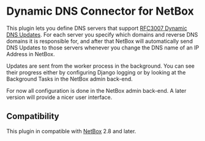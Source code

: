 # Dynamic DNS Connector for NetBox

This plugin lets you define DNS servers that support [RFC3007 Dynamic DNS Updates](https://tools.ietf.org/html/rfc3007). For each server you specify which domains and reverse DNS domains it is responsible for, and after that NetBox will automatically send DNS Updates to those servers whenever you change the DNS name of an IP Address in NetBox.

Updates are sent from the worker process in the background. You can see their progress either by configuring Django logging or by looking at the Background Tasks in the NetBox admin back-end.

For now all configuration is done in the NetBox admin back-end. A later version will provide a nicer user interface.

## Compatibility

This plugin in compatible with [NetBox](https://netbox.readthedocs.org/) 2.8 and later.
